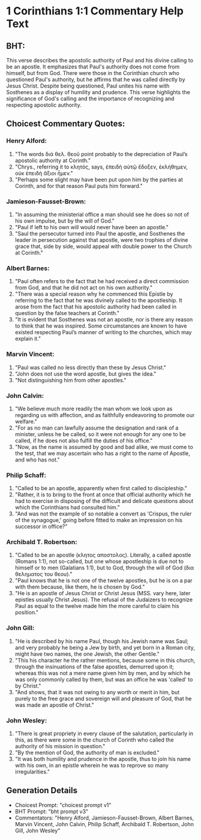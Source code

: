 # 1 Corinthians 1:1 Commentary Help Text

## BHT:
This verse describes the apostolic authority of Paul and his divine calling to be an apostle. It emphasizes that Paul's authority does not come from himself, but from God. There were those in the Corinthian church who questioned Paul's authority, but he affirms that he was called directly by Jesus Christ. Despite being questioned, Paul unites his name with Sosthenes as a display of humility and prudence. This verse highlights the significance of God's calling and the importance of recognizing and respecting apostolic authority.

## Choicest Commentary Quotes:
### Henry Alford:
1. "The words διὰ θελ. θεοῦ point probably to the depreciation of Paul’s apostolic authority at Corinth."
2. "Chrys., referring it to κλητός, says, ἐπειδὴ αὐτῷ ἔδοξεν, ἐκλήθημεν, οὐκ ἐπειδὴ ἄξιοι ἦμεν."
3. "Perhaps some slight may have been put upon him by the parties at Corinth, and for that reason Paul puts him forward."

### Jamieson-Fausset-Brown:
1. "In assuming the ministerial office a man should see he does so not of his own impulse, but by the will of God."
2. "Paul if left to his own will would never have been an apostle."
3. "Saul the persecutor turned into Paul the apostle, and Sosthenes the leader in persecution against that apostle, were two trophies of divine grace that, side by side, would appeal with double power to the Church at Corinth."

### Albert Barnes:
1. "Paul often refers to the fact that he had received a direct commission from God, and that he did not act on his own authority."
2. "There was a special reason why he commenced this Epistle by referring to the fact that he was divinely called to the apostleship. It arose from the fact that his apostolic authority had been called in question by the false teachers at Corinth."
3. "It is evident that Sosthenes was not an apostle, nor is there any reason to think that he was inspired. Some circumstances are known to have existed respecting Paul’s manner of writing to the churches, which may explain it."

### Marvin Vincent:
1. "Paul was called no less directly than these by Jesus Christ." 
2. "John does not use the word apostle, but gives the idea." 
3. "Not distinguishing him from other apostles."

### John Calvin:
1. "We believe much more readily the man whom we look upon as regarding us with affection, and as faithfully endeavoring to promote our welfare."
2. "For as no man can lawfully assume the designation and rank of a minister, unless he be called, so it were not enough for any one to be called, if he does not also fulfill the duties of his office."
3. "Now, as the name is assumed by good and bad alike, we must come to the test, that we may ascertain who has a right to the name of Apostle, and who has not."

### Philip Schaff:
1. "Called to be an apostle, apparently when first called to discipleship."
2. "Rather, it is to bring to the front at once that official authority which he had to exercise in disposing of the difficult and delicate questions about which the Corinthians had consulted him."
3. "And was not the example of so notable a convert as 'Crispus, the ruler of the synagogue,' going before fitted to make an impression on his successor in office?"

### Archibald T. Robertson:
1. "Called to be an apostle (κλητος αποστολος). Literally, a called apostle (Romans 1:1), not so-called, but one whose apostleship is due not to himself or to men (Galatians 1:1), but to God, through the will of God (δια θεληματος του θεου)."
2. "Paul knows that he is not one of the twelve apostles, but he is on a par with them because, like them, he is chosen by God."
3. "He is an apostle of Jesus Christ or Christ Jesus (MSS. vary here, later epistles usually Christ Jesus). The refusal of the Judaizers to recognize Paul as equal to the twelve made him the more careful to claim his position."

### John Gill:
1. "He is described by his name Paul, though his Jewish name was Saul; and very probably he being a Jew by birth, and yet born in a Roman city, might have two names, the one Jewish, the other Gentile."
2. "This his character he the rather mentions, because some in this church, through the insinuations of the false apostles, demurred upon it; whereas this was not a mere name given him by men, and by which he was only commonly called by them, but was an office he was 'called' to by Christ."
3. "And shows, that it was not owing to any worth or merit in him, but purely to the free grace and sovereign will and pleasure of God, that he was made an apostle of Christ."

### John Wesley:
1. "There is great propriety in every clause of the salutation, particularly in this, as there were some in the church of Corinth who called the authority of his mission in question."
2. "By the mention of God, the authority of man is excluded."
3. "It was both humility and prudence in the apostle, thus to join his name with his own, in an epistle wherein he was to reprove so many irregularities."


## Generation Details
- Choicest Prompt: "choicest prompt v1"
- BHT Prompt: "bht prompt v3"
- Commentators: "Henry Alford, Jamieson-Fausset-Brown, Albert Barnes, Marvin Vincent, John Calvin, Philip Schaff, Archibald T. Robertson, John Gill, John Wesley"
